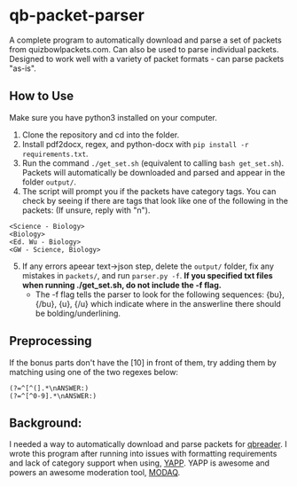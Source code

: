 # qb-packet-parser

A complete program to automatically download and parse a set of packets from quizbowlpackets.com.
Can also be used to parse individual packets.
Designed to work well with a variety of packet formats - can parse packets "as-is".

## How to Use

Make sure you have python3 installed on your computer.

1. Clone the repository and cd into the folder.
2. Install pdf2docx, regex, and python-docx with `pip install -r requirements.txt`.
3. Run the command `./get_set.sh` (equivalent to calling `bash get_set.sh`).
Packets will automatically be downloaded and parsed and appear in the folder `output/`. 
4. The script will prompt you if the packets have category tags.
You can check by seeing if there are tags that look like one of the following in the packets: 
(If unsure, reply with "n").
```
<Science - Biology>
<Biology>
<Ed. Wu - Biology>
<GW - Science, Biology>
```
5. If any errors apeear text->json step, delete the `output/` folder, fix any mistakes in `packets/`, and run `parser.py -f`. **If you specified txt files when running ./get_set.sh, do not include the -f flag.**
    - The -f flag tells the parser to look for the following sequences: {bu}, {/bu}, {u}, {/u} which indicate where in the answerline there should be bolding/underlining.

## Preprocessing

If the bonus parts don't have the [10] in front of them, try adding them by matching using one of the two regexes below:
```re
(?=^[^(].*\nANSWER:)
(?=^[^0-9].*\nANSWER:)
```

## Background:

I needed a way to automatically download and parse packets for [qbreader](https://www.qbreader.org/).
I wrote this program after running into issues with formatting requirements and lack of category support when using, [YAPP](https://github.com/alopezlago/YetAnotherPacketParser).
YAPP is awesome and powers an awesome moderation tool, [MODAQ](https://www.quizbowlreader.com/demo.html).
